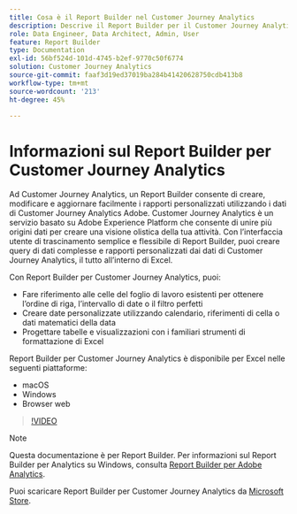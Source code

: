```yaml
---
title: Cosa è il Report Builder nel Customer Journey Analytics
description: Descrive il Report Builder per il Customer Journey Analytics
role: Data Engineer, Data Architect, Admin, User
feature: Report Builder
type: Documentation
exl-id: 56bf524d-101d-4745-b2ef-9770c50f6774
solution: Customer Journey Analytics
source-git-commit: faaf3d19ed37019ba284b41420628750cdb413b8
workflow-type: tm+mt
source-wordcount: '213'
ht-degree: 45%

---
```


# Informazioni sul Report Builder per Customer Journey Analytics

Ad Customer Journey Analytics, un Report Builder consente di creare, modificare e aggiornare facilmente i rapporti personalizzati utilizzando i dati di Customer Journey Analytics Adobe. Customer Journey Analytics è un servizio basato su Adobe Experience Platform che consente di unire più origini dati per creare una visione olistica della tua attività. Con l’interfaccia utente di trascinamento semplice e flessibile di Report Builder, puoi creare query di dati complesse e rapporti personalizzati dai dati di Customer Journey Analytics, il tutto all’interno di Excel.

Con Report Builder per Customer Journey Analytics, puoi:

- Fare riferimento alle celle del foglio di lavoro esistenti per ottenere l’ordine di riga, l’intervallo di date o il filtro perfetti
- Creare date personalizzate utilizzando calendario, riferimenti di cella o dati matematici della data
- Progettare tabelle e visualizzazioni con i familiari strumenti di formattazione di Excel

Report Builder per Customer Journey Analytics è disponibile per Excel nelle seguenti piattaforme:

- macOS
- Windows
- Browser web

>[!VIDEO](https://video.tv.adobe.com/v/337569/?quality=12&learn=on)

>[!NOTE]
>
>Questa documentazione è per Report Builder. Per informazioni sul Report Builder per Analytics su Windows, consulta [Report Builder per Adobe Analytics](https://experienceleague.adobe.com/docs/analytics/analyze/report-builder/home.html?lang=en).

Puoi scaricare Report Builder per Customer Journey Analytics da
[Microsoft Store](https://www.microsoft.com/en-us/store/apps/windows).

